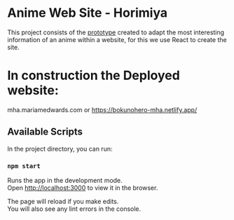 # Anime Web Site - Horimiya 

This project consists of the [prototype](https://linky.design/my-hero-academia) created to adapt the most interesting information of an anime within a website, for this we use React to create the site. 

# In construction the Deployed website:
mha.mariamedwards.com or https://bokunohero-mha.netlify.app/

## Available Scripts

In the project directory, you can run:

### `npm start`

Runs the app in the development mode.\
Open [http://localhost:3000](http://localhost:3000) to view it in the browser.

The page will reload if you make edits.\
You will also see any lint errors in the console.
